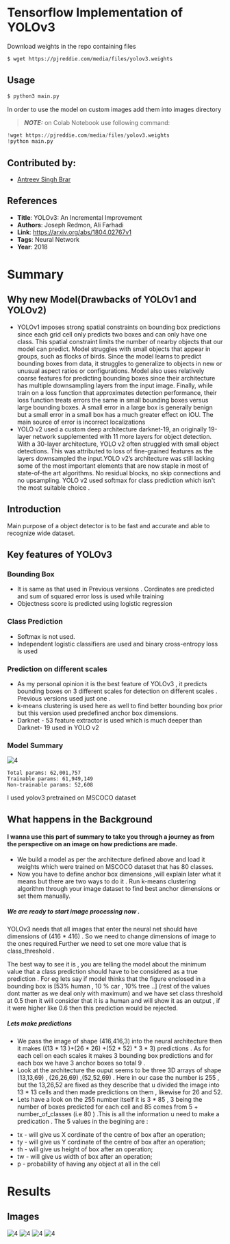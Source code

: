# Tensorflow Implementation of YOLOv3

Download weights in the repo containing files
```bash 
$ wget https://pjreddie.com/media/files/yolov3.weights
```
## Usage
```bash
$ python3 main.py 
```
In order to use the model on custom images add them into images directory

> **_NOTE:_** on Colab Notebook use following command:
```python
!wget https://pjreddie.com/media/files/yolov3.weights
!python main.py
```
## Contributed by:
* [Antreev Singh Brar](https://github.com/antreev-brar)
## References

* **Title**: YOLOv3: An Incremental Improvement
* **Authors**: Joseph Redmon, Ali Farhadi
* **Link**: https://arxiv.org/abs/1804.02767v1
* **Tags**: Neural Network
* **Year**: 2018

# Summary

## Why new Model(Drawbacks of YOLOv1 and YOLOv2)

* YOLOv1 imposes strong spatial constraints on bounding box predictions since each grid cell only predicts two boxes and can only have one class. This spatial constraint limits the number of nearby objects that our model can predict. Model struggles with small objects that appear in groups, such as flocks of birds. Since the model learns to predict bounding boxes from data, it struggles to generalize to objects in new or unusual aspect ratios or configurations.  Model also uses relatively coarse features for predicting bounding boxes since their architecture has multiple downsampling layers from the input image. Finally, while  train on a loss function that approximates detection performance, their loss function treats errors the same in small bounding boxes versus large bounding boxes. A small error in a large box is generally benign but a small error in a small box has a much greater effect on IOU. The main source of error is incorrect localizations
* YOLO v2 used a custom deep architecture darknet-19, an originally 19-layer network supplemented with 11 more layers for object detection. With a 30-layer architecture, YOLO v2 often struggled with small object detections. This was attributed to loss of fine-grained features as the layers downsampled the input.YOLO v2’s architecture was still lacking some of the most important elements that are now staple in most of state-of-the art algorithms. No residual blocks, no skip connections and no upsampling. YOLO v2 used softmax for class prediction which isn't the most suitable choice .
## Introduction 
Main purpose of a object detector is to be fast and accurate and able to recognize wide dataset.


## Key features of YOLOv3
### Bounding Box
 - It is same as that used in Previous versions . Cordinates are predicted and sum of squared error loss is used while training
- Objectness score is predicted using logistic regression

### Class Prediction
- Softmax is not used.
- Independent logistic classifiers are used and binary cross-entropy loss is used

### Prediction on different scales
- As my personal opinion it is the best feature of YOLOv3 , it predicts bounding boxes on 3 different scales for detection on different scales . Previous versions used just one .
- k-means clustering is used here as well to find better bounding box prior but this version used predefined anchor box dimensions.
- Darknet - 53 feature extractor is used which is much deeper than Darknet- 19 used in YOLO v2


### Model Summary
![4](./assets/architecture.png)
```
Total params: 62,001,757
Trainable params: 61,949,149
Non-trainable params: 52,608
```
I used yolov3 pretrained on MSCOCO dataset

## What happens in the Background 
#### I wanna use this part of summary to take you through a journey as from the perspective on an image on how predictions are made.
 - We build a model as per the architecture defined above and load it weights which were trained on MSCOCO dataset that has 80 classes.
 - Now you have to define anchor box dimensions ,will explain later what it means but there are two ways to do it . Run k-means clustering algorithm through your image dataset to find best anchor dimensions or set them manually.
##### We are ready to start image processing now .

YOLOv3 needs that all images that enter the neural net should have dimensions of (416 * 416) . So we need to change dimensions of image to the ones required.Further we need to set one more value that is class_threshold . 

The best way to see it is , you are telling the model about the minimum value that a class prediction should have to be considered as a true prediction . For eg lets say if model thinks that the figure enclosed in a bounding box is [53% human , 10 % car , 10% tree ..] (rest of the values dont matter as we deal only with maximum) and we have set class threshold at 0.5 then it will consider that it is a human and will show it as an output , if it were higher like 0.6 then this prediction would be rejected.


##### Lets make predictions 

- We pass the image of shape (416,416,3) into the neural architecture then it makes ((13 * 13 )+(26 * 26) +(52 * 52) * 3 * 3) predictions . As for each cell on each scales it makes 3 bounding box predictions and for each box we have 3 anchor boxes so total 9 . 
- Look at the architecture the ouput seems to be three 3D arrays of shape (13,13,69) , (26,26,69) ,(52,52,69) . Here in our case the number is 255 , but the 13,26,52 are fixed as they describe that u divided the image into 13 * 13 cells and then made predictions on them , likewise for 26 and 52.
- Lets have a look on the 255 number itself it is 3 * 85 , 3 being the number of boxes predicted for each cell and 85 comes from 5 + number_of_classes (i.e 80 ) .This is all the information u need to make a predication . The 5 values in the begining are :
* tx - will give us X cordinate of the centre of box after an operation;  
* ty - will give us Y cordinate of the centre of box after an operation;
* th - will give us height of box after an operation;
* tw - will give us width of box after an operation;
* p - probability of having any object at all in the cell





# Results

## Images
![4](./assets/i0.jpg)
![4](./assets/i11.jpg)
![4](./assets/i210.jpg)
![4](./assets/i365.jpg)
